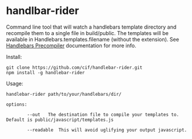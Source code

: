 handlbar-rider
================

Command line tool that will watch a handlebars template directory and recompile them to a single file in build/public. 
The templates will be available in Handlebars.templates.filename (without the extension). See [Handlebars Precompiler](http://handlebarsjs.com/precompilation.html) documentation for more info.

Install:
    
    git clone https://github.com/cif/handlebar-rider.git
    npm install -g handlebar-rider

Usage:

    handlebar-rider path/to/your/handlebars/dir/

    options:
			
			--out	The destination file to compile your templates to.  Default is public/javascript/templates.js
			
			--readable  This will avoid uglifying your output javascript.   